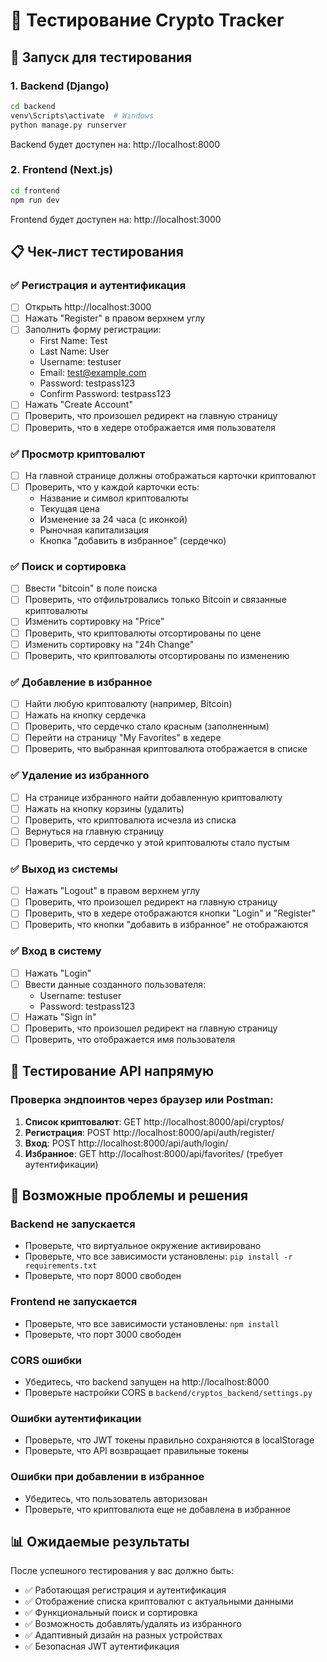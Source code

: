 # 🧪 Тестирование Crypto Tracker

## 🚀 Запуск для тестирования

### 1. Backend (Django)
```bash
cd backend
venv\Scripts\activate  # Windows
python manage.py runserver
```
Backend будет доступен на: http://localhost:8000

### 2. Frontend (Next.js)
```bash
cd frontend
npm run dev
```
Frontend будет доступен на: http://localhost:3000

## 📋 Чек-лист тестирования

### ✅ Регистрация и аутентификация
- [ ] Открыть http://localhost:3000
- [ ] Нажать "Register" в правом верхнем углу
- [ ] Заполнить форму регистрации:
  - First Name: Test
  - Last Name: User
  - Username: testuser
  - Email: test@example.com
  - Password: testpass123
  - Confirm Password: testpass123
- [ ] Нажать "Create Account"
- [ ] Проверить, что произошел редирект на главную страницу
- [ ] Проверить, что в хедере отображается имя пользователя

### ✅ Просмотр криптовалют
- [ ] На главной странице должны отображаться карточки криптовалют
- [ ] Проверить, что у каждой карточки есть:
  - Название и символ криптовалюты
  - Текущая цена
  - Изменение за 24 часа (с иконкой)
  - Рыночная капитализация
  - Кнопка "добавить в избранное" (сердечко)

### ✅ Поиск и сортировка
- [ ] Ввести "bitcoin" в поле поиска
- [ ] Проверить, что отфильтровались только Bitcoin и связанные криптовалюты
- [ ] Изменить сортировку на "Price"
- [ ] Проверить, что криптовалюты отсортированы по цене
- [ ] Изменить сортировку на "24h Change"
- [ ] Проверить, что криптовалюты отсортированы по изменению

### ✅ Добавление в избранное
- [ ] Найти любую криптовалюту (например, Bitcoin)
- [ ] Нажать на кнопку сердечка
- [ ] Проверить, что сердечко стало красным (заполненным)
- [ ] Перейти на страницу "My Favorites" в хедере
- [ ] Проверить, что выбранная криптовалюта отображается в списке

### ✅ Удаление из избранного
- [ ] На странице избранного найти добавленную криптовалюту
- [ ] Нажать на кнопку корзины (удалить)
- [ ] Проверить, что криптовалюта исчезла из списка
- [ ] Вернуться на главную страницу
- [ ] Проверить, что сердечко у этой криптовалюты стало пустым

### ✅ Выход из системы
- [ ] Нажать "Logout" в правом верхнем углу
- [ ] Проверить, что произошел редирект на главную страницу
- [ ] Проверить, что в хедере отображаются кнопки "Login" и "Register"
- [ ] Проверить, что кнопки "добавить в избранное" не отображаются

### ✅ Вход в систему
- [ ] Нажать "Login"
- [ ] Ввести данные созданного пользователя:
  - Username: testuser
  - Password: testpass123
- [ ] Нажать "Sign in"
- [ ] Проверить, что произошел редирект на главную страницу
- [ ] Проверить, что отображается имя пользователя

## 🔧 Тестирование API напрямую

### Проверка эндпоинтов через браузер или Postman:

1. **Список криптовалют**: GET http://localhost:8000/api/cryptos/
2. **Регистрация**: POST http://localhost:8000/api/auth/register/
3. **Вход**: POST http://localhost:8000/api/auth/login/
4. **Избранное**: GET http://localhost:8000/api/favorites/ (требует аутентификации)

## 🐛 Возможные проблемы и решения

### Backend не запускается
- Проверьте, что виртуальное окружение активировано
- Проверьте, что все зависимости установлены: `pip install -r requirements.txt`
- Проверьте, что порт 8000 свободен

### Frontend не запускается
- Проверьте, что все зависимости установлены: `npm install`
- Проверьте, что порт 3000 свободен

### CORS ошибки
- Убедитесь, что backend запущен на http://localhost:8000
- Проверьте настройки CORS в `backend/cryptos_backend/settings.py`

### Ошибки аутентификации
- Проверьте, что JWT токены правильно сохраняются в localStorage
- Проверьте, что API возвращает правильные токены

### Ошибки при добавлении в избранное
- Убедитесь, что пользователь авторизован
- Проверьте, что криптовалюта еще не добавлена в избранное

## 📊 Ожидаемые результаты

После успешного тестирования у вас должно быть:
- ✅ Работающая регистрация и аутентификация
- ✅ Отображение списка криптовалют с актуальными данными
- ✅ Функциональный поиск и сортировка
- ✅ Возможность добавлять/удалять из избранного
- ✅ Адаптивный дизайн на разных устройствах
- ✅ Безопасная JWT аутентификация


